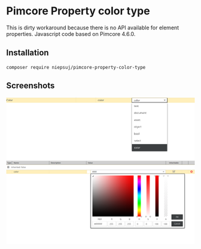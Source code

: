# Pimcore Property color type

This is dirty workaround because there is no API available for element properties. Javascript code based on Pimcore 4.6.0.

## Installation
```
composer require niepsuj/pimcore-property-color-type
```

## Screenshots
![Predefined property](docs/screen1.png)
![Property editor](docs/screen2.png)